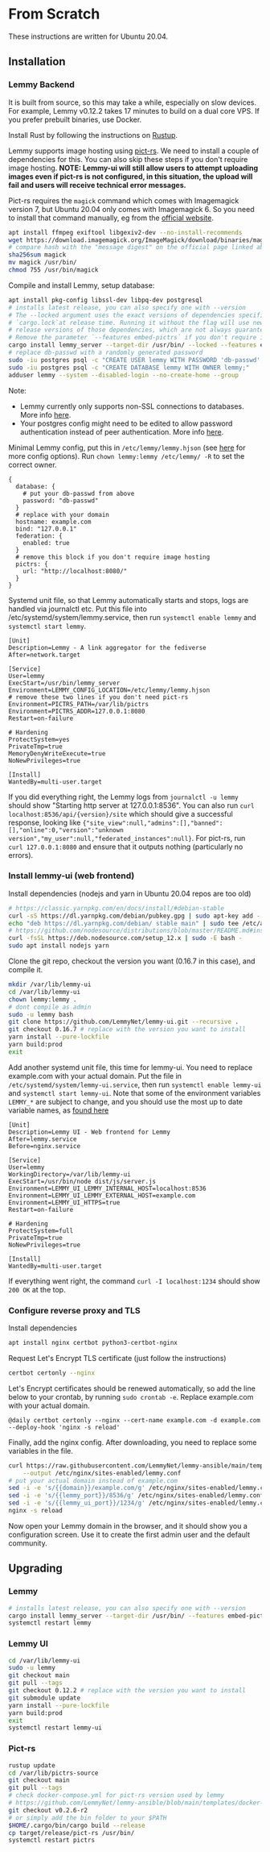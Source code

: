 # From Scratch

These instructions are written for Ubuntu 20.04.

## Installation

### Lemmy Backend

It is built from source, so this may take a while, especially on slow devices. For example, Lemmy v0.12.2 takes 17 minutes to build on a dual core VPS. If you prefer prebuilt binaries, use Docker.

Install Rust by following the instructions on [Rustup](https://rustup.rs/).

Lemmy supports image hosting using [pict-rs](https://git.asonix.dog/asonix/pict-rs/). We need to install a couple of dependencies for this. You can also skip these steps if you don't require image hosting. **NOTE: Lemmy-ui will still allow users to attempt uploading images even if pict-rs is not configured, in this situation, the upload will fail and users will receive technical error messages.**

Pict-rs requires the `magick` command which comes with Imagemagick version 7, but Ubuntu 20.04 only comes with Imagemagick 6. So you need to install that command manually, eg from the [official website](https://imagemagick.org/script/download.php#linux).

```bash
apt install ffmpeg exiftool libgexiv2-dev --no-install-recommends
wget https://download.imagemagick.org/ImageMagick/download/binaries/magick
# compare hash with the "message digest" on the official page linked above
sha256sum magick
mv magick /usr/bin/
chmod 755 /usr/bin/magick
```

Compile and install Lemmy, setup database:

```bash
apt install pkg-config libssl-dev libpq-dev postgresql
# installs latest release, you can also specify one with --version
# The --locked argument uses the exact versions of dependencies specified in
# `cargo.lock`at release time. Running it without the flag will use newer minor
# release versions of those dependencies, which are not always guaranteed to compile.
# Remove the parameter `--features embed-pictrs` if you don't require image hosting.
cargo install lemmy_server --target-dir /usr/bin/ --locked --features embed-pictrs
# replace db-passwd with a randomly generated password
sudo -iu postgres psql -c "CREATE USER lemmy WITH PASSWORD 'db-passwd';"
sudo -iu postgres psql -c "CREATE DATABASE lemmy WITH OWNER lemmy;"
adduser lemmy --system --disabled-login --no-create-home --group
```

Note:  
* Lemmy currently only supports non-SSL connections to databases. More info [here](https://github.com/LemmyNet/lemmy/issues/3007).
* Your postgres config might need to be edited to allow password authentication instead of peer authentication. More info [here](https://github.com/LemmyNet/lemmy-docs/issues/220).

Minimal Lemmy config, put this in `/etc/lemmy/lemmy.hjson` (see [here](https://github.com/LemmyNet/lemmy/blob/main/config/config.hjson) for more config options). Run `chown lemmy:lemmy /etc/lemmy/ -R` to set the correct owner.

```hjson
{
  database: {
    # put your db-passwd from above
    password: "db-passwd"
  }
  # replace with your domain
  hostname: example.com
  bind: "127.0.0.1"
  federation: {
    enabled: true
  }
  # remove this block if you don't require image hosting
  pictrs: {
    url: "http://localhost:8080/"
  }
}
```

Systemd unit file, so that Lemmy automatically starts and stops, logs are handled via journalctl etc. Put this file into /etc/systemd/system/lemmy.service, then run `systemctl enable lemmy` and `systemctl start lemmy`.

```
[Unit]
Description=Lemmy - A link aggregator for the fediverse
After=network.target

[Service]
User=lemmy
ExecStart=/usr/bin/lemmy_server
Environment=LEMMY_CONFIG_LOCATION=/etc/lemmy/lemmy.hjson
# remove these two lines if you don't need pict-rs
Environment=PICTRS_PATH=/var/lib/pictrs
Environment=PICTRS_ADDR=127.0.0.1:8080
Restart=on-failure

# Hardening
ProtectSystem=yes
PrivateTmp=true
MemoryDenyWriteExecute=true
NoNewPrivileges=true

[Install]
WantedBy=multi-user.target
```

If you did everything right, the Lemmy logs from `journalctl -u lemmy` should show "Starting http server at 127.0.0.1:8536". You can also run `curl localhost:8536/api/{version}/site` which should give a successful response, looking like `{"site_view":null,"admins":[],"banned":[],"online":0,"version":"unknown version","my_user":null,"federated_instances":null}`. For pict-rs, run `curl 127.0.0.1:8080` and ensure that it outputs nothing (particularly no errors).

### Install lemmy-ui (web frontend)

Install dependencies (nodejs and yarn in Ubuntu 20.04 repos are too old)

```bash
# https://classic.yarnpkg.com/en/docs/install/#debian-stable
curl -sS https://dl.yarnpkg.com/debian/pubkey.gpg | sudo apt-key add -
echo "deb https://dl.yarnpkg.com/debian/ stable main" | sudo tee /etc/apt/sources.list.d/yarn.list
# https://github.com/nodesource/distributions/blob/master/README.md#installation-instructions
curl -fsSL https://deb.nodesource.com/setup_12.x | sudo -E bash -
sudo apt install nodejs yarn
```

Clone the git repo, checkout the version you want (0.16.7 in this case), and compile it.

```bash
mkdir /var/lib/lemmy-ui
cd /var/lib/lemmy-ui
chown lemmy:lemmy .
# dont compile as admin
sudo -u lemmy bash
git clone https://github.com/LemmyNet/lemmy-ui.git --recursive .
git checkout 0.16.7 # replace with the version you want to install
yarn install --pure-lockfile
yarn build:prod
exit
```

Add another systemd unit file, this time for lemmy-ui. You need to replace example.com with your actual domain. Put the file in `/etc/systemd/system/lemmy-ui.service`, then run `systemctl enable lemmy-ui` and `systemctl start lemmy-ui`. Note that some of the environment variables `LEMMY_*` are subject to change, and you should use the most up to date variable names, as [found here](https://github.com/LemmyNet/lemmy-ui#configuration)

```
[Unit]
Description=Lemmy UI - Web frontend for Lemmy
After=lemmy.service
Before=nginx.service

[Service]
User=lemmy
WorkingDirectory=/var/lib/lemmy-ui
ExecStart=/usr/bin/node dist/js/server.js
Environment=LEMMY_UI_LEMMY_INTERNAL_HOST=localhost:8536
Environment=LEMMY_UI_LEMMY_EXTERNAL_HOST=example.com
Environment=LEMMY_UI_HTTPS=true
Restart=on-failure

# Hardening
ProtectSystem=full
PrivateTmp=true
NoNewPrivileges=true

[Install]
WantedBy=multi-user.target
```

If everything went right, the command `curl -I localhost:1234` should show `200 OK` at the top.

### Configure reverse proxy and TLS

Install dependencies

```bash
apt install nginx certbot python3-certbot-nginx
```

Request Let's Encrypt TLS certificate (just follow the instructions)

```bash
certbot certonly --nginx
```

Let's Encrypt certificates should be renewed automatically, so add the line below to your crontab, by running `sudo crontab -e`. Replace example.com with your actual domain.

```
@daily certbot certonly --nginx --cert-name example.com -d example.com --deploy-hook 'nginx -s reload'
```

Finally, add the nginx config. After downloading, you need to replace some variables in the file.

```bash
curl https://raw.githubusercontent.com/LemmyNet/lemmy-ansible/main/templates/nginx.conf \
    --output /etc/nginx/sites-enabled/lemmy.conf
# put your actual domain instead of example.com
sed -i -e 's/{{domain}}/example.com/g' /etc/nginx/sites-enabled/lemmy.conf
sed -i -e 's/{{lemmy_port}}/8536/g' /etc/nginx/sites-enabled/lemmy.conf
sed -i -e 's/{{lemmy_ui_port}}/1234/g' /etc/nginx/sites-enabled/lemmy.conf
nginx -s reload
```

Now open your Lemmy domain in the browser, and it should show you a configuration screen. Use it to create the first admin user and the default community.

## Upgrading

### Lemmy

```bash
# installs latest release, you can also specify one with --version
cargo install lemmy_server --target-dir /usr/bin/ --features embed-pictrs
systemctl restart lemmy
```

### Lemmy UI

```bash
cd /var/lib/lemmy-ui
sudo -u lemmy
git checkout main
git pull --tags
git checkout 0.12.2 # replace with the version you want to install
git submodule update
yarn install --pure-lockfile
yarn build:prod
exit
systemctl restart lemmy-ui
```

### Pict-rs

```bash
rustup update
cd /var/lib/pictrs-source
git checkout main
git pull --tags
# check docker-compose.yml for pict-rs version used by lemmy
# https://github.com/LemmyNet/lemmy-ansible/blob/main/templates/docker-compose.yml#L43
git checkout v0.2.6-r2
# or simply add the bin folder to your $PATH
$HOME/.cargo/bin/cargo build --release
cp target/release/pict-rs /usr/bin/
systemctl restart pictrs
```

